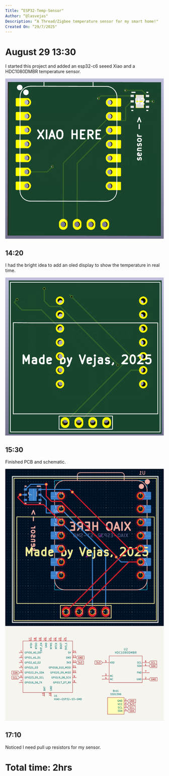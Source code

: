 ```yaml
---
Title: “ESP32-Temp-Sensor"
Author: “@lasvejas"
Description: “A Thread/Zigbee temperature sensor for my smart home!"
Created On: “29/7/2025"
---
```


# August 29 13:30

I started this project and added an esp32-c6 seeed Xiao and a HDC1080DMBR temperature sensor.

![Alt](img/pcb-back.png)<br>

## 14:20
I had the bright idea to add an oled display to show the temperature in real time.

![Alt](img/pcb-front.png)<br>

## 15:30
Finished PCB and schematic.

![Alt](img/pcb.png)<br>
![Alt](img/sch.png)<br>


## 17:10 

Noticed I need pull up resistors for my sensor.

# Total time: 2hrs
